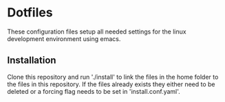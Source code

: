 # Dotfiles
These configuration files setup all needed settings for the linux development environment using emacs.

## Installation
Clone this repository and run './install' to link the files in the home folder to the files in this repository. If the files already exists they either need to be deleted or a forcing flag needs to be set in 'install.conf.yaml'.